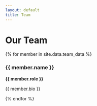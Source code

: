 ```yaml
---
layout: default
title: Team
---
```


# Our Team

<div class="team-grid">
  {% for member in site.data.team_data %}
    <div class="team-member">
      <h3>{{ member.name }}</h3>
      <p><strong>{{ member.role }}</strong></p>
      <p>{{ member.bio }}</p>
    </div>
  {% endfor %}
</div>